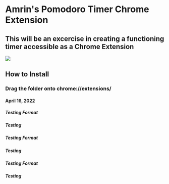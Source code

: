 # Amrin's Pomodoro Timer Chrome Extension

## This will be an excercise in creating a functioning timer accessible as a Chrome Extension

<img src="https://static01.nyt.com/images/2021/08/10/sports/10nba-giannis1-print/merlin_190861293_25306169-ccfc-4e7b-b09f-042fd8218ae1-mediumSquareAt3X.jpg">

## How to Install
### Drag the folder onto chrome://extensions/

#### April 16, 2022

##### Testing Format

##### Testing 

##### Testing Format

##### Testing 

##### Testing Format

##### Testing 